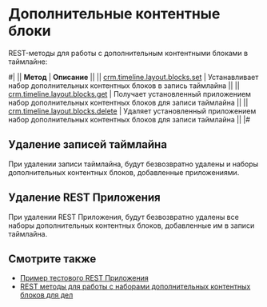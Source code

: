 # Дополнительные контентные блоки

REST-методы для работы с дополнительным контентными блоками в таймлайне:

#|
|| **Метод** | **Описание** ||
|| [crm.timeline.layout.blocks.set](./crm-timeline-layout-blocks-set.md) | Устанавливает набор дополнительных контентных блоков в запись таймлайна ||
|| [crm.timeline.layout.blocks.get](./crm-timeline-layout-blocks-get.md) | Получает установленный приложением набор дополнительных контентных блоков для записи таймлайна ||
|| [crm.timeline.layout.blocks.delete](./crm-timeline-layout-blocks-delete.md) | Удаляет установленный приложением набор дополнительных контентных блоков для записи таймлайна ||
|#

## Удаление записей таймлайна

При удалении записи таймлайна, будут безвозвратно удалены и наборы дополнительных контентных блоков, добавленные приложениями.

## Удаление REST Приложения

При удалении REST Приложения, будут безвозвратно удалены все наборы дополнительных контентных блоков, добавленные им в записи таймлайна.

## Смотрите также

- [Пример тестового REST Приложения](./content-blocks-test-app.md)
- [REST методы для работы с наборами дополнительных контентных блоков для дел](../activities/layout-blocks/index.md)